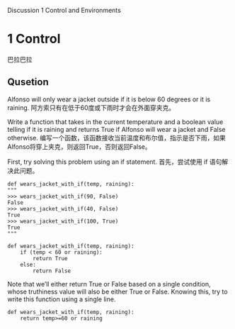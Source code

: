 Discussion 1 Control and Environments

# 1 Control 

巴拉巴拉

## Qusetion 

Alfonso will only wear a jacket outside if it is below 60 degrees or it is raining.
阿方索只有在低于60度或下雨时才会在外面穿夹克。

Write a function that takes in the current temperature and a boolean value telling if it is raining and returns True if Alfonso will wear a jacket and False otherwise.
编写一个函数，该函数接收当前温度和布尔值，指示是否下雨，如果Alfonso将穿上夹克，则返回True，否则返回False。

First, try solving this problem using an if statement.
首先，尝试使用 if 语句解决此问题。

```
def wears_jacket_with_if(temp, raining):
"""
>>> wears_jacket_with_if(90, False)
False
>>> wears_jacket_with_if(40, False)
True
>>> wears_jacket_with_if(100, True)
True
"""

```

```
def wears_jacket_with_if(temp, raining):
    if (temp < 60 or raining):
        return True
    else:
        return False
```
Note that we’ll either return True or False based on a single condition, whose
truthiness value will also be either True or False. Knowing this, try to write this
function using a single line.

```
def wears_jacket_with_if(temp, raining):
    return temp>=60 or raining

```

